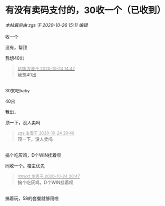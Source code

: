 # 有没有卖码支付的，30收一个（已收到）


<i class="pstatus"> 本帖最后由 zgs 于 2020-10-26 15:11 编辑 </i><br />
<br />
收一个

没有，帮顶

我想40出<img src="static/image/smiley/default/lol.gif" smilieid="12" border="0" alt="" />

<div class="quote"><blockquote><font size="2"><a href="https://www.hostloc.com/forum.php?mod=redirect&amp;goto=findpost&amp;pid=9345921&amp;ptid=757967" target="_blank"><font color="#999999">财神 发表于 2020-10-24 14:47</font></a></font><br />
我想40出</blockquote></div><br />
30来吧baby<img src="static/image/smiley/default/lol.gif" smilieid="12" border="0" alt="" />

40出

我出，<img src="static/image/smiley/default/lol.gif" smilieid="12" border="0" alt="" />

顶一下，没人卖吗

<div class="quote"><blockquote><font size="2"><a href="https://www.hostloc.com/forum.php?mod=redirect&amp;goto=findpost&amp;pid=9347535&amp;ptid=757967" target="_blank"><font color="#999999">zgs 发表于 2020-10-24 20:46</font></a></font><br />
顶一下，没人卖吗</blockquote></div><br />
搞个吃灰鸡，D个WIN挂着呗

同收一个。楼主优先

<div class="quote"><blockquote><font size="2"><a href="https://www.hostloc.com/forum.php?mod=redirect&amp;goto=findpost&amp;pid=9347540&amp;ptid=757967" target="_blank"><font color="#999999">llmwxt 发表于 2020-10-24 20:47</font></a></font><br />
搞个吃灰鸡，D个WIN挂着呗</blockquote></div><br />
搞着玩，58的套餐就够用啦

